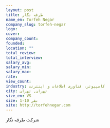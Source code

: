 ```yaml
---
layout: post
title: طرفه نگار
name_en: Torfeh Negar
company_slug: torfeh-negar
logo: 
cover: 
company_count:
founded:
location: ""
total_review: 
total_interview: 
salary_avg: 
salary_min: 
salary_max: 
rate: 
view_count: 
industry: کامپیوتر، فناوری اطلاعات و اینترنت
city: تهران, تهران
size_en: VS
size: 1-10 نفر
site: http://torfehnegar.com
---
```


شرکت طرفه نگار 
